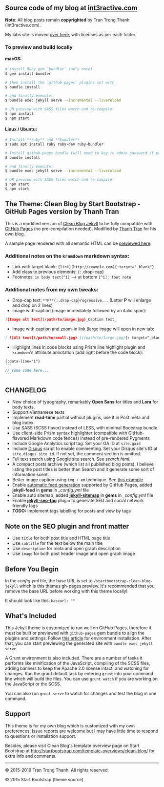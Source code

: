 ## Source code of my blog at [int3ractive.com](https://int3ractive.com)

**Note**: All blog posts remain **copyrighted** by Tran Trong Thanh (int3ractive.com).

My labs site is moved [over here](https://github.com/trongthanh/labs.int3ractive.com), with licenses as per each folder.

### To preview and build locally

#### macOS:

```sh
# install Ruby gem `bundler` (only once)
$ gem install bundler

# then install the `github-pages` plugins set with
$ bundle install

# and finally execute:
$ bundle exec jekyll serve --incremental --livereload

# OR preview with SASS files watch and re-compile:
$ npm install
$ npm start
```

#### Linux / Ubuntu:

```sh
# Install **ruby** and **bundler**
$ sudo apt install ruby ruby-dev ruby-bundler

# Install github-pages bundle (will need to key in admin password if prompt)
$ bundle install

# and finally execute:
$ bundle exec jekyll serve --incremental --livereload

# OR preview with SASS files watch and re-compile:
$ npm start
$ npm start
```

## The Theme: Clean Blog by Start Bootstrap - GitHub Pages version by Thanh Tran

This is a modified version of [Clean Blog Jekyll](https://github.com/BlackrockDigital/startbootstrap-clean-blog-jekyll) to be fully compatible with [GitHub Pages](https://help.github.com/articles/using-jekyll-with-pages/) (no pre-compilation needed). Modified by [Thanh Tran](https://github.com/trongthanh) for his own blog.

A sample page rendered with all semantic HTML can be [previewed here](http://int3ractive.com/theme-preview).

### Additional notes on the `kramdown` markdown syntax:

- Link with target blank: `[link](http://example.com){:target="_blank"}`
- Add class to previous elements: {: .drop-cap}
- Footnotes: `in body text[^1]` --> at bottom `[^1]: foot note`

### Additional notes from my own tweaks:

- Drop-cap text: `**P**{:.drop-cap}rogressive...` (Letter **P** will enlarge and drop on 2 lines)
- Image with caption (image immediately followed by an italic span):

```markdown
![Image alt text](/path/to/image.jpg)_Caption text_
```

- Image with caption and zoom-in link (large image will open in new tab:

```markdown
[ ![Alt text](/path/to/small.jpg) ](/path/to/large.jpg){: target="_blank" data-figure="" } \_Caption_
```

- Highlight lines in code blocks using Prism line highlight plugin and `kramdown`'s attribute annotation (add right before the code block):

<!-- prettier-ignore -->
````markdown
{:data-line="1"}
```
// some code here...
```
````

## CHANGELOG

- New choice of typography, remarkably **Open Sans** for titles and **Lora** for body texts.
- Support Vietnamese texts
- Implement **read-time** partial without plugins, use it in Post meta and blog index.
- Use SASS (SCSS flavor) instead of LESS, with minimal Bootstrap bundle.
- Use client-side [Prism](http://prismjs.com) syntax highlighter (compatible with GitHub-flavored Markdown code fences) instead of pre-rendered Pygments
- Include Google Analytics script tag. Set your GA ID at `site.gaid`
- Include [Disqus](http://disqus.com) script to enable commenting. Set your Disqus site's ID at `site.disqus_site_id`. If not set, the comment section is omitted.
- Full text search using Google site search. See _search.html_.
- A compact posts archive (which list all published blog posts). I believe listing the post titles is better than Search and it generate some sort of information scent.
- Better image caption using `img + em` technique. See [this example](http://blog.int3ractive.com/startbootstrap-clean-blog-jekyll/2015/08/10/Muc-Toi-Thieu-Cua-Lap-Trinh-Vien-Front-End/)
- Enable [automatic feed generation](https://help.github.com/articles/atom-rss-feeds-for-github-pages/) supported by GitHub Pages, added **jekyll-feed** in **gems** in _\_config.yml_ file
- Enable auto sitemap, added [**jekyll-sitemap**](https://help.github.com/articles/sitemaps-for-github-pages/) in **gems** in _\_config.yml_ file
- Enable [**jekyll-seo-tag**](https://github.com/jekyll/jekyll-seo-tag) plugin to generate SEO and social network friendly tags
- **TODO:** Implement tags labelling for posts and view by tags

## Note on the SEO plugin and front matter

- Use `title` for both post title and HTML page title
- Use `subtitle` for the text below the main title
- Use `description` for meta and open graph description
- Use `image` for both post header image and open graph image

## Before You Begin

In the _config.yml_ file, the base URL is set to `/startbootstrap-clean-blog-jekyll` which is this themes gh-pages preview. It's recommended that you remove the base URL before working with this theme locally!

It should look like this:
`baseurl: ""`

## What's Included

This Jekyll theme is customized to run well on GitHub Pages, therefore it must be built or previewed with `github-pages` gem bundle to align the plugins and settings. Follow [this article](https://help.github.com/articles/using-jekyll-with-pages/#installing-jekyll) for environment installation. After that, you can start previewing the generated site with `bundle exec jekyll serve`.

A Grunt environment is also included. There are a number of tasks it performs like minification of the JavaScript, compiling of the SCSS files, adding banners to keep the Apache 2.0 license intact, and watching for changes. Run the grunt default task by entering `grunt` into your command line which will build the files. You can use `grunt watch` if you are working on the JavaScript or the SCSS.

You can also run `grunt serve` to watch for changes and test the blog in one command.

## Support

This theme is for my own blog which is customized with my own preferences. Issue reports are welcome but I may have little time to respond to questions or installation support.

Besides, please visit Clean Blog's template overview page on Start Bootstrap at http://startbootstrap.com/template-overviews/clean-blog/ for extra info and comments.

---

© 2015-2019 Tran Trong Thanh. All rights reserved.

© 2015 Start Bootstrap (theme source)
